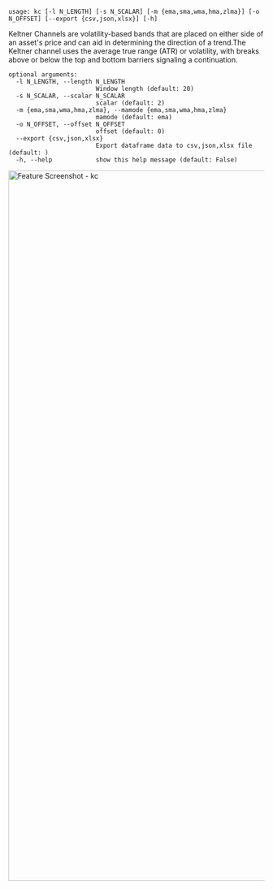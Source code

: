 ```
usage: kc [-l N_LENGTH] [-s N_SCALAR] [-m {ema,sma,wma,hma,zlma}] [-o N_OFFSET] [--export {csv,json,xlsx}] [-h]
```

Keltner Channels are volatility-based bands that are placed on either side of an asset's price and can aid in determining the direction of a
trend.The Keltner channel uses the average true range (ATR) or volatility, with breaks above or below the top and bottom barriers signaling a continuation.

```
optional arguments:
  -l N_LENGTH, --length N_LENGTH
                        Window length (default: 20)
  -s N_SCALAR, --scalar N_SCALAR
                        scalar (default: 2)
  -m {ema,sma,wma,hma,zlma}, --mamode {ema,sma,wma,hma,zlma}
                        mamode (default: ema)
  -o N_OFFSET, --offset N_OFFSET
                        offset (default: 0)
  --export {csv,json,xlsx}
                        Export dataframe data to csv,json,xlsx file (default: )
  -h, --help            show this help message (default: False)
```
<img width="1400" alt="Feature Screenshot - kc" src="https://user-images.githubusercontent.com/85772166/144016263-c058c689-a3c8-4e55-8487-397dec719fa3.png">
